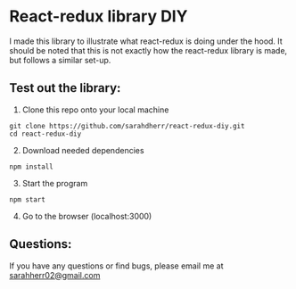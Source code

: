# React-redux library DIY

I made this library to illustrate what react-redux is doing under the hood. It should be noted that this is not exactly how the react-redux library is made, but follows a similar set-up.

## Test out the library:

1. Clone this repo onto your local machine
```
git clone https://github.com/sarahdherr/react-redux-diy.git
cd react-redux-diy
```
2. Download needed dependencies
```
npm install
```
3. Start the program
```
npm start
```
4. Go to the browser (localhost:3000)

## Questions:
If you have any questions or find bugs, please email me at sarahherr02@gmail.com
